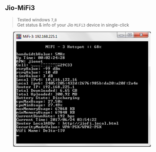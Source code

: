 ## Jio-MiFi3
> Tested windows `7`,`8`</br>
> Get status & info of your Jio `MiFi3` device in single-click
<p align="center">
  <img src="Screenshot_1.png">
</p>
